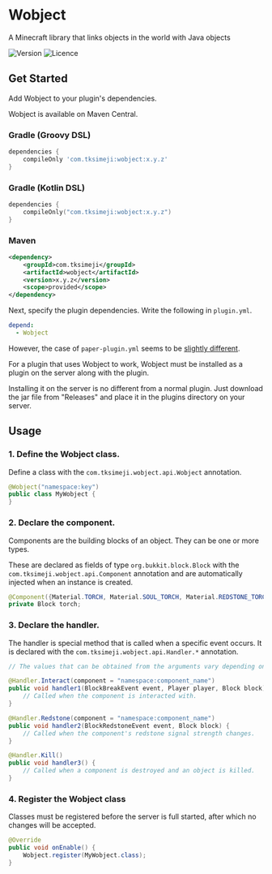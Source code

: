 # Wobject

A Minecraft library that links objects in the world with Java objects

![Version](https://img.shields.io/badge/version-0.0.0-blue?style=flat-square)
![Licence](https://img.shields.io/badge/licence-MIT-red?style=flat-square)

## Get Started

Add Wobject to your plugin's dependencies.

Wobject is available on Maven Central.

### Gradle (Groovy DSL)
```groovy
dependencies {
    compileOnly 'com.tksimeji:wobject:x.y.z'
}
```

### Gradle (Kotlin DSL)
```kotlin
dependencies {
    compileOnly("com.tksimeji:wobject:x.y.z")
}
```

### Maven

```xml
<dependency>
    <groupId>com.tksimeji</groupId>
    <artifactId>wobject</artifactId>
    <version>x.y.z</version>
    <scope>provided</scope>
</dependency>
```

Next, specify the plugin dependencies.
Write the following in `plugin.yml`.

```yaml
depend:
  - Wobject
```

However, the case of `paper-plugin.yml` seems to
be [slightly different](https://docs.papermc.io/paper/dev/getting-started/paper-plugins).

For a plugin that uses Wobject to work, Wobject must be installed as a plugin on the server along with the plugin.

Installing it on the server is no different from a normal plugin.
Just download the jar file from "Releases" and place it in the plugins directory on your server.

## Usage

### 1. Define the Wobject class.

Define a class with the `com.tksimeji.wobject.api.Wobject` annotation.

```java
@Wobject("namespace:key")
public class MyWobject {
}
```

### 2. Declare the component.

Components are the building blocks of an object. They can be one or more types.

These are declared as fields of type `org.bukkit.block.Block` with the `com.tksimeji.wobject.api.Component` annotation 
and are automatically injected when an instance is created.

```java
@Component({Material.TORCH, Material.SOUL_TORCH, Material.REDSTONE_TORCH})
private Block torch;
```

### 3. Declare the handler.

The handler is special method that is called when a specific event occurs.
It is declared with the `com.tksimeji.wobject.api.Handler.*` annotation.

```java
// The values that can be obtained from the arguments vary depending on the type of handler.

@Handler.Interact(component = "namespace:component_name")
public void handler1(BlockBreakEvent event, Player player, Block block) {
    // Called when the component is interacted with.
}

@Handler.Redstone(component = "namespace:component_name")
public void handler2(BlockRedstoneEvent event, Block block) {
    // Called when the component's redstone signal strength changes.
}

@Handler.Kill()
public void handler3() {
    // Called when a component is destroyed and an object is killed.
}
```

### 4. Register the Wobject class

Classes must be registered before the server is full started, 
after which no changes will be accepted.

```java
@Override
public void onEnable() {
    Wobject.register(MyWobject.class);
}
```
